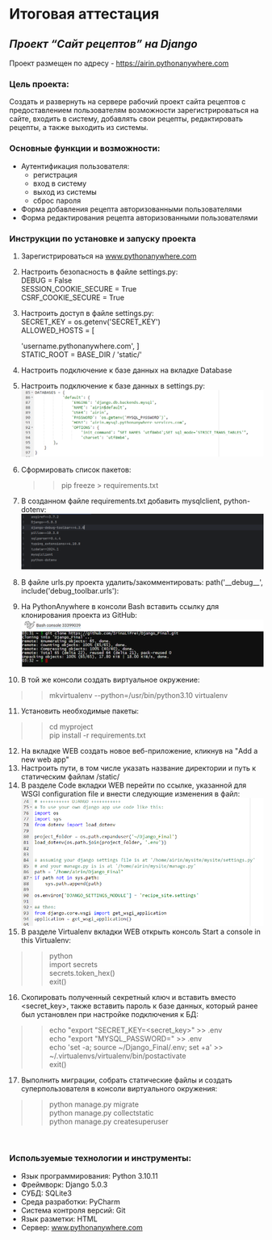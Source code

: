 # Итоговая аттестация
## *Проект “Сайт рецептов” на Django*
Проект размещен по адресу - https://airin.pythonanywhere.com
###

### Цель проекта:
Создать и развернуть на сервере рабочий проект сайта рецептов с предоставлением пользователям возможности 
зарегистрироваться на сайте, входить в систему, добавлять свои рецепты, редактировать рецепты, а также выходить из системы.


### Основные функции и возможности:
- Аутентификация пользователя: 
     - регистрация
     - вход в систему
     - выход из системы
     - сброс пароля
- Форма добавления рецепта авторизованными пользователями
- Форма редактирования рецепта авторизованными пользователями

### Инструкции по установке и запуску проекта
1. Зарегистрироваться на www.pythonanywhere.com
2. Настроить безопасность в файле settings.py:  
DEBUG = False  
SESSION_COOKIE_SECURE = True  
CSRF_COOKIE_SECURE = True  
3. Настроить доступ в файле settings.py:  
SECRET_KEY = os.getenv('SECRET_KEY')  
ALLOWED_HOSTS = [  

    'username.pythonanywhere.com',
]  
STATIC_ROOT = BASE_DIR / 'static/'
4. Настроить подключение к базе данных на вкладке Database
5. Настроить подключение к базе данных в settings.py:
![db_settings](readme_images/db_settings.png "db_settings")  
6. Сформировать список пакетов:  
    >> pip freeze > requirements.txt 
7. В созданном файле requirements.txt добавить mysqlclient, python-dotenv:  
![requirements](readme_images/requirements_items.png "requirements") 
8. В файле urls.py проекта удалить/закомментировать:
path('\_\_debug_\_\', include('debug_toolbar.urls'):  
9. На PythonAnywhere в консоли Bash вставить ссылку для клонирования проекта из GitHub: 
![cloning](readme_images/git_clone.png "cloning") 
10. В той же консоли создать виртуальное окружение:
>>mkvirtualenv --python=/usr/bin/python3.10 virtualenv
11. Установить необходимые пакеты:  
>> cd myproject  
>> pip install -r requirements.txt  
12. На вкладке WEB создать новое веб-приложение, кликнув на "Add a new web app"
13. Настроить пути, в том числе указать название директории и путь к статическим файлам /static/
14. В разделе Code вкладки WEB перейти по ссылке, указанной для WSGI configuration file и внести следующие изменения в файл:
![wsgi_conf](readme_images/wsgi_conf.png "wsgi_conf") 
15. В разделе Virtualenv вкладки WEB открыть консоль Start a console in this Virtualenv:
>> python  
>> import secrets  
>> secrets.token_hex()  
>> exit()  
16. Скопировать полученный секретный ключ и вставить вместо <secret_key>, также вставить пароль к базе данных, который ранее был установлен при настройке подключения к БД:
>> echo "export "SECRET_KEY=<secret_key>" >> .env  
>> echo "export "MYSQL_PASSWORD=<dbpassword>" >> .env  
>> echo 'set -a; source ~/Django_Final/.env; set +a' >> ~/.virtualenvs/virtualenv/bin/postactivate  
>> exit()  
17. Выполнить миграции, собрать статические файлы и создать суперпользователя в консоли виртуального окружения:
>> python manage.py migrate  
>> python manage.py collectstatic  
>> python manage.py createsuperuser

<br>

### Используемые технологии и инструменты:
- Язык программирования: Python 3.10.11
- Фреймворк: Django 5.0.3
- СУБД: SQLite3
- Среда разработки: PyCharm
- Система контроля версий: Git
- Язык разметки: HTML
- Сервер: www.pythonanywhere.com

